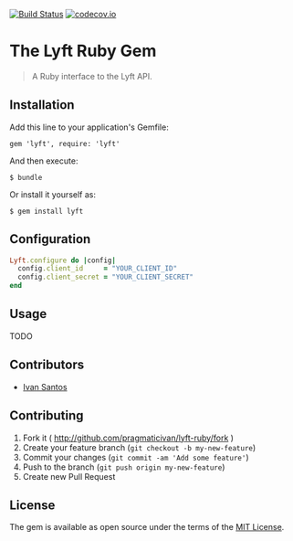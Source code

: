 [![Build Status](https://travis-ci.org/pragmaticivan/lyft-ruby.svg?branch=master)](https://travis-ci.org/pragmaticivan/lyft-ruby)
[![codecov.io](https://codecov.io/github/pragmaticivan/lyft-ruby/coverage.svg?branch=master)](https://codecov.io/github/pragmaticivan/lyft-ruby?branch=master)

# The Lyft Ruby Gem

> A Ruby interface to the Lyft API.

## Installation

Add this line to your application's Gemfile:

    gem 'lyft', require: 'lyft'

And then execute:

    $ bundle

Or install it yourself as:

    $ gem install lyft


## Configuration

```ruby
Lyft.configure do |config|
  config.client_id     = "YOUR_CLIENT_ID"
  config.client_secret = "YOUR_CLIENT_SECRET"
end
```

## Usage

TODO

## Contributors

* [Ivan Santos](https://github.com/pragmaticivan)

## Contributing

1. Fork it ( http://github.com/pragmaticivan/lyft-ruby/fork )
2. Create your feature branch (`git checkout -b my-new-feature`)
3. Commit your changes (`git commit -am 'Add some feature'`)
4. Push to the branch (`git push origin my-new-feature`)
5. Create new Pull Request

## License

The gem is available as open source under the terms of the [MIT License](http://opensource.org/licenses/MIT).
